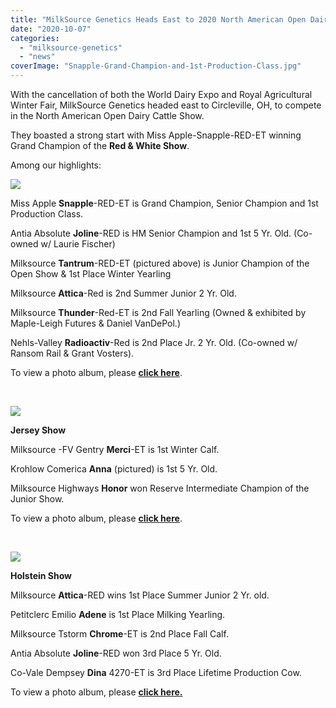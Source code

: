 ```yaml
---
title: "MilkSource Genetics Heads East to 2020 North American Open Dairy Cattle Show"
date: "2020-10-07"
categories: 
  - "milksource-genetics"
  - "news"
coverImage: "Snapple-Grand-Champion-and-1st-Production-Class.jpg"
---
```


With the cancellation of both the World Dairy Expo and Royal Agricultural Winter Fair, MilkSource Genetics headed east to Circleville, OH, to compete in the North American Open Dairy Cattle Show.

They boasted a strong start with Miss Apple-Snapple-RED-ET winning Grand Champion of the **Red & White Show**.

Among our highlights:

![](http://milk-source.local/wp-content/uploads/2020/10/tantrum-w-ribbons-300x200.jpg)

Miss Apple **Snapple**\-RED-ET is Grand Champion, Senior Champion and 1st Production Class.

Antia Absolute **Joline**\-RED is HM Senior Champion and 1st 5 Yr. Old. (Co-owned w/ Laurie Fischer)

Milksource **Tantrum**\-RED-ET (pictured above) is Junior Champion of the Open Show & 1st Place Winter Yearling

Milksource **Attica**\-Red is 2nd Summer Junior 2 Yr. Old.

Milksource **Thunder**\-Red-ET is 2nd Fall Yearling (Owned & exhibited by Maple-Leigh Futures & Daniel VanDePol.)

Nehls-Valley **Radioactiv**\-Red is 2nd Place Jr. 2 Yr. Old. (Co-owned w/ Ransom Rail & Grant Vosters).

To view a photo album, please **[click here](https://www.facebook.com/media/set/?vanity=MilkSourceGenetics&set=a.2705642386350233)**.

 

![](http://milk-source.local/wp-content/uploads/2020/10/Anna-1-300x200.jpg)

**Jersey Show**

Milksource -FV Gentry **Merci**\-ET is 1st Winter Calf.

Krohlow Comerica **Anna** (pictured) is 1st 5 Yr. Old.

Milksource Highways **Honor** won Reserve Intermediate Champion of the Junior Show.

To view a photo album, please **[click here](https://www.facebook.com/media/set/?vanity=MilkSourceGenetics&set=a.2706424769605328)**.

 

![](http://milk-source.local/wp-content/uploads/2020/10/Milksource-Attica-RED-1st-Summer-Junior-2-300x200.jpg)

**Holstein Show**

Milksource **Attica**\-RED wins 1st Place Summer Junior 2 Yr. old.

Petitclerc Emilio **Adene** is 1st Place Milking Yearling.

Milksource Tstorm **Chrome**\-ET is 2nd Place Fall Calf.

Antia Absolute **Joline**\-RED won 3rd Place 5 Yr. Old.

Co-Vale Dempsey **Dina** 4270-ET is 3rd Place Lifetime Production Cow.

To view a photo album, please **[click here.](https://www.facebook.com/media/set?vanity=MilkSourceGenetics&set=a.2707453589502446 "https://www.facebook.com/media/set?vanity=MilkSourceGenetics&set=a.2707453589502446")**
